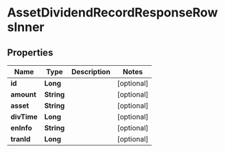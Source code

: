 

# AssetDividendRecordResponseRowsInner


## Properties

| Name | Type | Description | Notes |
|------------ | ------------- | ------------- | -------------|
|**id** | **Long** |  |  [optional] |
|**amount** | **String** |  |  [optional] |
|**asset** | **String** |  |  [optional] |
|**divTime** | **Long** |  |  [optional] |
|**enInfo** | **String** |  |  [optional] |
|**tranId** | **Long** |  |  [optional] |



